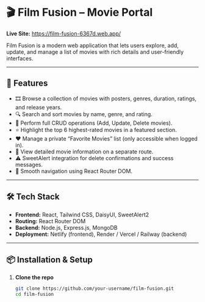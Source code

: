 # 🎬 Film Fusion – Movie Portal

**Live Site:** https://film-fusion-6367d.web.app/

Film Fusion is a modern web application that lets users explore, add, update, and manage a list of movies with rich details and user-friendly interfaces.

---

## 🚀 Features

- 🎞️ Browse a collection of movies with posters, genres, duration, ratings, and release years.
- 🔍 Search and sort movies by name, genre, and rating.
- 📝 Perform full CRUD operations (Add, Update, Delete movies).
- ⭐ Highlight the top 6 highest-rated movies in a featured section.
- ❤️ Manage a private “Favorite Movies” list (only accessible when logged in).
- 📄 View detailed movie information on a separate route.
- ⚠️ SweetAlert integration for delete confirmations and success messages.
- 🧭 Smooth navigation using React Router DOM.

---

## 🛠️ Tech Stack

- **Frontend:** React, Tailwind CSS, DaisyUI, SweetAlert2
- **Routing:** React Router DOM
- **Backend:** Node.js, Express.js, MongoDB
- **Deployment:** Netlify (frontend), Render / Vercel / Railway (backend)

---

## 📦 Installation & Setup

1. **Clone the repo**
   ```bash
   git clone https://github.com/your-username/film-fusion.git
   cd film-fusion
